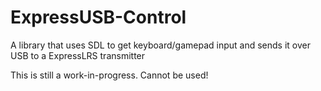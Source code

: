 # ExpressUSB-Control
A library that uses SDL to get keyboard/gamepad input and sends it over USB to a ExpressLRS transmitter



This is still a work-in-progress. Cannot be used!
